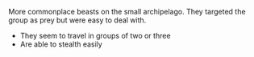 More commonplace beasts on the small archipelago. They targeted the group as prey but were easy to deal with.
- They seem to travel in groups of two or three
- Are able to stealth easily